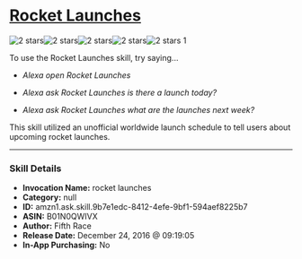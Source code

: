 # [Rocket Launches](http://alexa.amazon.com/#skills/amzn1.ask.skill.9b7e1edc-8412-4efe-9bf1-594aef8225b7)
![2 stars](../../images/ic_star_black_18dp_1x.png)![2 stars](../../images/ic_star_black_18dp_1x.png)![2 stars](../../images/ic_star_border_black_18dp_1x.png)![2 stars](../../images/ic_star_border_black_18dp_1x.png)![2 stars](../../images/ic_star_border_black_18dp_1x.png) 1

To use the Rocket Launches skill, try saying...

* *Alexa open Rocket Launches*

* *Alexa ask Rocket Launches is there a launch today?*

* *Alexa ask Rocket Launches what are the launches next week?*

This skill utilized an unofficial worldwide launch schedule to tell users about upcoming rocket launches.

***

### Skill Details

* **Invocation Name:** rocket launches
* **Category:** null
* **ID:** amzn1.ask.skill.9b7e1edc-8412-4efe-9bf1-594aef8225b7
* **ASIN:** B01N0QWIVX
* **Author:** Fifth Race
* **Release Date:** December 24, 2016 @ 09:19:05
* **In-App Purchasing:** No
